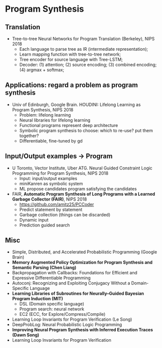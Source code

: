 # Program Synthesis

## Translation
- Tree-to-tree Neural Networks for Program Translation (Berkeley), NIPS 2018
	- Each language to parse tree as IR (intermediate representation);
	- Learn mapping function with tree-to-tree network;
	- Tree encoder for source language with Tree-LSTM;
	- Decoder: (1) attention; (2) source encoding; (3) combined encoding; (4) argmax + softmax;

## Applications: regard a problem as program synthesis
- Univ of Edinburgh, Google Brain. HOUDINI: Lifelong Learning as Program Synthesis, NIPS 2018
	- Problem: lifelong learning
	- Neural libraries for lifelong learning
	- Functional programs represent deep architecture
	- Symbolic program synthesis to choose: which to re-use? put them together?
	- Differentiable, fine-tuned by gd

## Input/Output examples -> Program
- U Toronto, Vector Institute, Uber ATG. Neural Guided Constraint Logic Programming for Program Synthesis, NIPS 2018
	- Input: input/output examples
	- miniKanren as symbolic system
	- ML propose candidates program satisfying the candidates
- FAIR, **Automatic Program Synthesis of Long Programs with a Learned Garbage Collector (FAIR)**, NIPS 2018
	-  https://github.com/amitz25/PCCoder
	- Predict statement by statement
	- Garbage collection (things can be discarded)
	- Dynamic input
	- Prediction guided search

## Misc
- Simple, Distributed, and Accelerated Probabilistic Programming (Google Brain)
- **Memory Augmented Policy Optimization for Program Synthesis and Semantic Parsing (Chen Liang)**
- Backpropagation with Callbacks: Foundations for Efficient and Expressive Differentiable Programming
- Autoconj: Recognizing and Exploiting Conjugacy Without a Domain-Specific Language
- **Learning Libraries of Subroutines for Neurally–Guided Bayesian Program Induction (MIT)**
	- DSL (Domain specific language)
    - Program search: neural network
    - EC2 (ECC, for Explore/Compress/Compile)
- Learning Loop Invariants for Program Verification (Le Song)
- DeepProbLog: Neural Probabilistic Logic Programming
- **Improving Neural Program Synthesis with Inferred Execution Traces (Dawn Song)**
- Learning Loop Invariants for Program Verification
